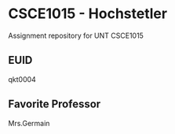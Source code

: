 # CSCE1015 - Hochstetler
Assignment repository for UNT CSCE1015
## EUID
qkt0004
## Favorite Professor
Mrs.Germain
